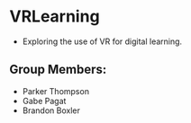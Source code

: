 # VRLearning
* Exploring the use of VR for digital learning.
## Group Members: 
* Parker Thompson 
* Gabe Pagat
* Brandon Boxler
